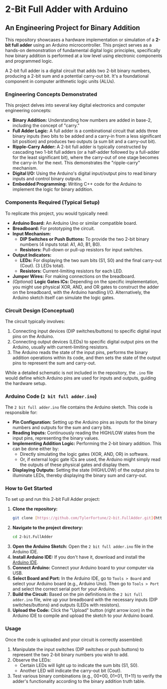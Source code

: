 # 2-Bit Full Adder with Arduino

## An Engineering Project for Binary Addition

This repository showcases a hardware implementation or simulation of a **2-bit full adder** using an Arduino microcontroller. This project serves as a hands-on demonstration of fundamental digital logic principles, specifically how binary addition is performed at a low level using electronic components and programmed logic.

A 2-bit full adder is a digital circuit that adds two 2-bit binary numbers, producing a 2-bit sum and a potential carry-out bit. It's a foundational component in computer arithmetic logic units (ALUs).

### Engineering Concepts Demonstrated

This project delves into several key digital electronics and computer engineering concepts:

* **Binary Addition:** Understanding how numbers are added in base-2, including the concept of "carry."
* **Full Adder Logic:** A full adder is a combinational circuit that adds three binary inputs (two bits to be added and a carry-in from a less significant bit position) and produces two outputs (a sum bit and a carry-out bit).
* **Ripple-Carry Adder:** A 2-bit full adder is typically constructed by cascading two 1-bit full adders (or a half-adder followed by a full-adder for the least significant bit), where the carry-out of one stage becomes the carry-in for the next. This demonstrates the "ripple-carry" mechanism.
* **Digital I/O:** Using the Arduino's digital input/output pins to read binary inputs and control binary outputs.
* **Embedded Programming:** Writing C++ code for the Arduino to implement the logic for binary addition.

### Components Required (Typical Setup)

To replicate this project, you would typically need:

* **Arduino Board:** An Arduino Uno or similar compatible board.
* **Breadboard:** For prototyping the circuit.
* **Input Mechanism:**
    * **DIP Switches or Push Buttons:** To provide the two 2-bit binary numbers (4 inputs total: A1, A0, B1, B0).
    * **Resistors:** Pull-down or pull-up resistors for input switches.
* **Output Indicators:**
    * **LEDs:** For displaying the two sum bits (S1, S0) and the final carry-out (Cout). (3 LEDs total).
    * **Resistors:** Current-limiting resistors for each LED.
* **Jumper Wires:** For making connections on the breadboard.
* *(Optional)* **Logic Gates ICs:** Depending on the specific implementation, you might use physical XOR, AND, and OR gates to construct the adder on the breadboard, with the Arduino handling I/O. Alternatively, the Arduino sketch itself can simulate the logic gates.

### Circuit Design (Conceptual)

The circuit typically involves:

1.  Connecting input devices (DIP switches/buttons) to specific digital input pins on the Arduino.
2.  Connecting output devices (LEDs) to specific digital output pins on the Arduino, usually with current-limiting resistors.
3.  The Arduino reads the state of the input pins, performs the binary addition operations within its code, and then sets the state of the output pins to represent the sum and carry-out.

While a detailed schematic is not included in the repository, the `.ino` file would define which Arduino pins are used for inputs and outputs, guiding the hardware setup.

### Arduino Code (`2 bit full adder.ino`)

The `2 bit full adder.ino` file contains the Arduino sketch. This code is responsible for:

* **Pin Configuration:** Setting up the Arduino pins as inputs for the binary numbers and outputs for the sum and carry bits.
* **Reading Inputs:** Continuously reading the HIGH/LOW states from the input pins, representing the binary values.
* **Implementing Addition Logic:** Performing the 2-bit binary addition. This can be done either by:
    * Directly simulating the logic gates (XOR, AND, OR) in software.
    * Or, if external logic gate ICs are used, the Arduino might simply read the outputs of these physical gates and display them.
* **Displaying Outputs:** Setting the state (HIGH/LOW) of the output pins to illuminate LEDs, thereby displaying the binary sum and carry-out.

### How to Get Started

To set up and run this 2-bit Full Adder project:

1.  **Clone the repository:**
    ```bash
    git clone [https://github.com/TylerFortune/2-bit.FullAdder.git](https://github.com/TylerFortune/2-bit.FullAdder.git)
    ```
2.  **Navigate to the project directory:**
    ```bash
    cd 2-bit.FullAdder
    ```
3.  **Open the Arduino Sketch:** Open the `2 bit full adder.ino` file in the Arduino IDE.
4.  **Install Arduino IDE:** If you don't have it, download and install the [Arduino IDE](https://www.arduino.cc/software).
5.  **Connect Arduino:** Connect your Arduino board to your computer via USB.
6.  **Select Board and Port:** In the Arduino IDE, go to `Tools > Board` and select your Arduino board (e.g., Arduino Uno). Then go to `Tools > Port` and select the correct serial port for your Arduino.
7.  **Build the Circuit:** Based on the pin definitions in the `2 bit full adder.ino` file, wire up your breadboard with the necessary inputs (DIP switches/buttons) and outputs (LEDs with resistors).
8.  **Upload the Code:** Click the "Upload" button (right arrow icon) in the Arduino IDE to compile and upload the sketch to your Arduino board.

### Usage

Once the code is uploaded and your circuit is correctly assembled:

1.  Manipulate the input switches (DIP switches or push buttons) to represent the two 2-bit binary numbers you wish to add.
2.  Observe the LEDs:
    * Certain LEDs will light up to indicate the sum bits (S1, S0).
    * Another LED will indicate the carry-out bit (Cout).
3.  Test various binary combinations (e.g., 00+00, 01+01, 11+11) to verify the adder's functionality according to the binary addition truth table.
